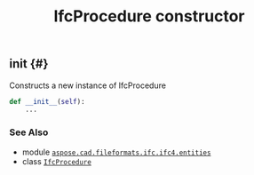 ﻿---
title: IfcProcedure constructor
second_title: Aspose.CAD for Python via .NET API References
description: 
type: docs
weight: 10
url: /python-net/aspose.cad.fileformats.ifc.ifc4.entities/ifcprocedure/__init__/
is_root: false
---

## __init__ {#}

Constructs a new instance of IfcProcedure



```python
def __init__(self):
    ...
```





### See Also
* module [`aspose.cad.fileformats.ifc.ifc4.entities`](../../)
* class [`IfcProcedure`](/cad/python-net/aspose.cad.fileformats.ifc.ifc4.entities/ifcprocedure)
